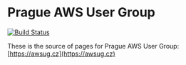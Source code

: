 # Prague AWS User Group

[![Build Status](https://api.travis-ci.org/awsugcz/awsug.cz.svg?branch=master)](https://travis-ci.org/awsugcz/awsug.cz)

These is the source of pages for Prague AWS User Group: [https://awsug.cz](https://awsug.cz)

